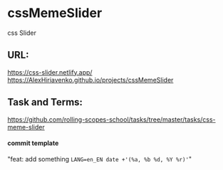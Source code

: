# cssMemeSlider

css Slider

## URL:

https://css-slider.netlify.app/
https://AlexHiriavenko.github.io/projects/cssMemeSlider

## Task and Terms:

https://github.com/rolling-scopes-school/tasks/tree/master/tasks/css-meme-slider

#### commit template

"feat: add something `LANG=en_EN date +'(%a, %b %d, %Y %r)'`"
